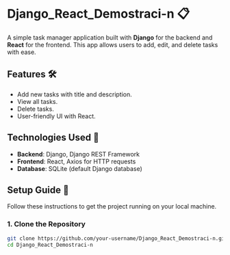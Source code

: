 # Django_React_Demostraci-n 📋

A simple task manager application built with **Django** for the backend and **React** for the frontend. This app allows users to add, edit, and delete tasks with ease.

## Features 🛠️

- Add new tasks with title and description.
- View all tasks.
- Delete tasks.
- User-friendly UI with React.

## Technologies Used 🧰

- **Backend**: Django, Django REST Framework
- **Frontend**: React, Axios for HTTP requests
- **Database**: SQLite (default Django database)

## Setup Guide 📝

Follow these instructions to get the project running on your local machine.

### 1. Clone the Repository

```bash
git clone https://github.com/your-username/Django_React_Demostraci-n.git
cd Django_React_Demostraci-n

